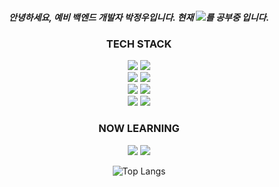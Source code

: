 <div align="center">
<h5 align="center">안녕하세요, 예비 백엔드 개발자 박정우입니다. 현재 <img src="https://img.shields.io/badge/Spring Boot-6DB33F?style=for-the-badge&logo=Spring Boot&logoColor=white">를 공부중 입니다.</h5>
<!--<img src="https://github.com/Jeoongu/Jeoongu/assets/66074428/a4c3a83b-97b3-446a-84d5-11aec20ab3d5"/><br/>-->

### TECH STACK
<img src="https://img.shields.io/badge/html5-E34F26?style=plastic&logo=html5&logoColor=white"> <img src="https://img.shields.io/badge/css-1572B6?style=plastic&logo=css3&logoColor=white"> <br>
<img src="https://img.shields.io/badge/java-007396?style=plastic&logo=java&logoColor=white"> <img src="https://img.shields.io/badge/Python-3776AB?style=plastic&logo=Python&logoColor=white"> <br>
<img src="https://img.shields.io/badge/Spring-6DC381?style=plastic&logo=Spring&logoColor=white"> <img src="https://img.shields.io/badge/Spring Boot-6DB33F?style=plastic&logo=Spring Boot&logoColor=white"> <br>
<img src="https://img.shields.io/badge/Android-3DDC84?style=plastic&logo=Android&logoColor=white"/> <img src="https://img.shields.io/badge/AndroidStudio-3DDC84?style=plastic&logo=Android Studio&logoColor=white"/>

### NOW LEARNING
<img src="https://img.shields.io/badge/django-092E20?style=plastic&logo=django&logoColor=white"> <img src="https://img.shields.io/badge/Spring Boot-6DB33F?style=plastic&logo=Spring Boot&logoColor=white"> <br>

![Top Langs](https://github-readme-stats.vercel.app/api/top-langs/?username=Jeoongu&layout=compact)











<!--
Here are some ideas to get you started:

- 🔭 I’m currently working on ...
- 🌱 I’m currently learning ...
- 👯 I’m looking to collaborate on ...
- 🤔 I’m looking for help with ...
- 💬 Ask me about ...
- 📫 How to reach me: ...
- 😄 Pronouns: ...
- ⚡ Fun fact: ...
-->
